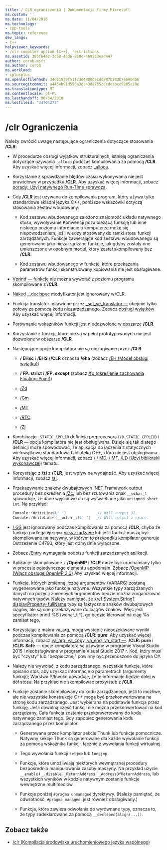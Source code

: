 ```yaml
---
title: / CLR ograniczenia | Dokumentacja firmy Microsoft
ms.custom: ''
ms.date: 11/04/2016
ms.technology:
- cpp-tools
ms.topic: reference
dev_langs:
- C++
helpviewer_keywords:
- /clr compiler option [C++], restrictions
ms.assetid: 385f6462-2c68-46d6-810e-469553ead447
author: corob-msft
ms.author: corob
ms.workload:
- cplusplus
ms.openlocfilehash: 34d21939f51fc3d4800d5cdd887b283b7e690db6
ms.sourcegitcommit: a4454b91d556a3dc43d8755cdcdeabcc9285a20e
ms.translationtype: MT
ms.contentlocale: pl-PL
ms.lasthandoff: 06/04/2018
ms.locfileid: "34704272"
---
```

# <a name="clr-restrictions"></a>/clr Ograniczenia

Należy zwrócić uwagę następujące ograniczenia dotyczące stosowania **/CLR**:

- W procedurze obsługi wyjątków strukturalnych, istnieją ograniczenia dotyczące używania `_alloca` podczas kompilowania za pomocą **/CLR**. Aby uzyskać więcej informacji, zobacz [_alloca](../../c-runtime-library/reference/alloca.md).

- Korzystanie z sprawdzanie błędów czasu wykonywania nie jest prawidłowy w przypadku **/CLR**. Aby uzyskać więcej informacji, zobacz [porady: Użyj natywnego Run-Time sprawdza](/visualstudio/debugger/how-to-use-native-run-time-checks).

- Gdy **/CLR** jest używana do kompilowania program, który używa tylko standardowe składni języka C++, poniższe wskazówki dotyczą stosowania zestaw wbudowany:

  - Kod zestawu wbudowanego założono znajomość układu natywnego stosu, wywoływanie Konwencji poza bieżącą funkcję lub inne niskiego poziomu informacje o komputerze może się niepowodzeniem, jeśli wiedzy stosowany do ramki stosu funkcji zarządzanych. Funkcje zawierające kod zestawu wbudowanego są generowane jako niezarządzane funkcje, jak gdyby zostały one umieszczone w osobnym moduł, który został skompilowany bez **/CLR**.

  - Kod zestawu wbudowanego w funkcje, które przekazania parametrów funkcji skonstruowany kopiowania nie jest obsługiwane.

- [Vprintf — funkcje](../../c-runtime-library/vprintf-functions.md) nie można wywołać z poziomu programu skompilowane z **/CLR**.

- [Naked](../../cpp/naked-cpp.md) [__declspec](../../cpp/declspec.md) modyfikator jest ignorowany w/CLR.

- Funkcja translator ustawione przez [_set_se_translator —](../../c-runtime-library/reference/set-se-translator.md) obejmie tylko połowy za pomocą kodu niezarządzanego. Zobacz [obsługi wyjątków](../../windows/exception-handling-cpp-component-extensions.md) Aby uzyskać więcej informacji.

- Porównanie wskaźników funkcji jest niedozwolone w obszarze **/CLR**.

- Korzystanie z funkcji, które nie są w pełni prototypowanych nie jest dozwolone w obszarze **/CLR**.

- Następujące opcje kompilatora nie są obsługiwane przez **/CLR**:

  - **/ EHsc** i **/EHS** (**/CLR** oznacza **/eha** (zobacz [/EH (Model obsługi wyjątku)](../../build/reference/eh-exception-handling-model.md))

  - **/ FP: strict** i **/FP: except** (zobacz [/fp (określenie zachowania Floating-Point)](../../build/reference/fp-specify-floating-point-behavior.md))

  - [/Zd](../../build/reference/z7-zi-zi-debug-information-format.md)

  - [/Gm](../../build/reference/gm-enable-minimal-rebuild.md)

  - [/MT](../../build/reference/md-mt-ld-use-run-time-library.md)

  - [/RTC](../../build/reference/rtc-run-time-error-checks.md)

  - [/ZI](../../build/reference/z7-zi-zi-debug-information-format.md)

- Kombinacja `_STATIC_CPPLIB` definicja preprocesora (`/D_STATIC_CPPLIB`) i **/CLR** — opcja kompilatora nie jest obsługiwana. Dzieje się tak dlatego definicji może spowodować, że aplikacja do łączenia z statycznych wielowątkowe standardowa biblioteka C++, która nie jest obsługiwana. Aby uzyskać więcej informacji, zobacz [/ / MD, / MT, /LD (Użyj biblioteki wykonawczej)](../../build/reference/md-mt-ld-use-run-time-library.md) tematu.

- Korzystając z **/zi** z **/CLR**, jest wpływ na wydajność. Aby uzyskać więcej informacji, zobacz [/zi](../../build/reference/z7-zi-zi-debug-information-format.md).

- Przekazywanie znaków dwubajtowych .NET Framework output procedury bez określenia [/Zc:](../../build/reference/zc-wchar-t-wchar-t-is-native-type.md) lub bez rzutowania znak `__wchar_t` spowoduje, że dane wyjściowe do są wyświetlane jako `unsigned short int`. Na przykład:

    ```cpp
    Console::WriteLine(L' ')              // Will output 32.
    Console::WriteLine((__wchar_t)L' ')   // Will output a space.
    ```

- [/ GS](../../build/reference/gs-buffer-security-check.md) jest ignorowany podczas kompilowania za pomocą **/CLR**, chyba że funkcja podlega `#pragma` [niezarządzane](../../preprocessor/managed-unmanaged.md) lub jeśli funkcji muszą być skompilowane na natywny, w którym to przypadku kompilator generuje Ostrzeżenie C4793, który jest domyślnie wyłączone.

- Zobacz [/Entry](../../build/reference/entry-entry-point-symbol.md) wymagania podpisu funkcji zarządzanych aplikacji.

- Aplikacje skompilowane z **/OpenMP** i **/CLR** może być uruchamiany tylko w procesie pojedynczego elementu appdomain.  Zobacz [/OpenMP (Włącz obsługę OpenMP 2.0)](../../build/reference/openmp-enable-openmp-2-0-support.md) Aby uzyskać więcej informacji.

- Funkcje, których zmienną liczbę argumentów (VARARG) zostaną wygenerowane jako funkcje natywne. Wszystkie typy zarządzanych danych na pozycji zmiennych argumentów będzie można zorganizować natywnych typów. Należy pamiętać, że <xref:System.String?displayProperty=fullName> typy są faktycznie znaków dwubajtowych ciągów, ale są one przekazywane do ciągów znaków. Więc jeśli specyfikator printf %S (wchar_t *), go będzie kierować na ciąg %s zamiast tego.

- Korzystając z makra va_arg, mogą wystąpić nieoczekiwane wyniki podczas kompilowania za pomocą **/CLR: pure**. Aby uzyskać więcej informacji, zobacz [va_arg, va_copy, va_end, va_start —](../../c-runtime-library/reference/va-arg-va-copy-va-end-va-start.md). **/CLR: pure** i **/CLR: Safe** — opcje kompilatora są używane w programie Visual Studio 2015 i nieobsługiwane w programie Visual Studio 2017 r. Kod, który musi być "czysty" lub "bezpiecznej" powinny być przenoszone do języka C#.

- Należy nie wywołać, z kodu zarządzanego, wszystkie funkcje, które opisano stos, aby uzyskać informacje o parametrach (argumenty funkcji); Warstwa P/Invoke powoduje, że te informacje będzie dalej w dół stosu.  Na przykład nie skompilować proxy/stub z **/CLR**.

- Funkcje zostanie skompilowany do kodu zarządzanego, jeśli to możliwe, ale nie wszystkie konstrukcje C++ mogą być przekonwertowana na stronę kodu zarządzanego.  Jest wybierana na podstawie funkcja przez funkcję. Jeśli dowolną część funkcji nie można przekonwertować na kod zarządzany, Cała funkcja zostanie przekonwertowany do kodu natywnego zamiast tego. Gdy zapobiec generowania kodu zarządzanego przez kompilator.

  - Generowane przez kompilator sekcje Thunk lub funkcje pomocnicze. Natywny sekcje Thunk są generowane dla każde wywołanie funkcji za pomocą wskaźnika funkcji, łącznie z wywołania funkcji wirtualnej.

  - Tego wywołania funkcji `setjmp` lub `longjmp`.

  - Funkcje, które umożliwiają niektórych wewnętrznej procedury bezpośrednio manipulowania zasoby maszyny. Na przykład użycie `__enable` i `__disable`, `_ReturnAddress` i `_AddressOfReturnAddress`, lub wszystkich wyników w kodzie natywnym zostanie funkcje wewnętrzne multimediów.

  - Funkcje poniżej `#pragma unmanaged` dyrektywy. (Należy pamiętać, że odwrotność, `#pragma managed`, jest również obsługiwany.)

  - Funkcja, która zawiera odwołania do wyrównane typy, oznacza to, że typy zadeklarowane za pomocą `__declspec(align(...))`.

## <a name="see-also"></a>Zobacz także

- [/clr (Kompilacja środowiska uruchomieniowego języka wspólnego)](../../build/reference/clr-common-language-runtime-compilation.md)

